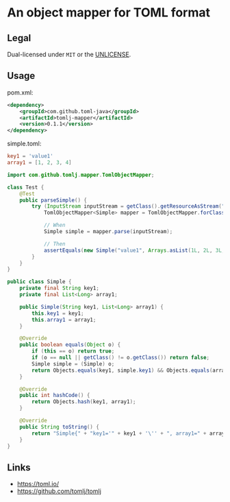 # An object mapper for TOML format

## Legal

Dual-licensed under `MIT` or the [UNLICENSE](http://unlicense.org/).

## Usage

pom.xml:

```xml
<dependency>
    <groupId>com.github.toml-java</groupId>
    <artifactId>tomlj-mapper</artifactId>
    <version>0.1.1</version>
</dependency>
```

simple.toml:

```toml
key1 = 'value1'
array1 = [1, 2, 3, 4]
```

```java
import com.github.tomlj.mapper.TomlObjectMapper;

class Test {
    @Test
    public parseSimple() {
        try (InputStream inputStream = getClass().getResourceAsStream("/simple.toml")) {
            TomlObjectMapper<Simple> mapper = TomlObjectMapper.forClass(Simple.class);

            // When
            Simple simple = mapper.parse(inputStream);

            // Then
            assertEquals(new Simple("value1", Arrays.asList(1L, 2L, 3L, 4L)), simple);
        }
    }
}

public class Simple {
    private final String key1;
    private final List<Long> array1;

    public Simple(String key1, List<Long> array1) {
        this.key1 = key1;
        this.array1 = array1;
    }

    @Override
    public boolean equals(Object o) {
        if (this == o) return true;
        if (o == null || getClass() != o.getClass()) return false;
        Simple simple = (Simple) o;
        return Objects.equals(key1, simple.key1) && Objects.equals(array1, simple.array1);
    }

    @Override
    public int hashCode() {
        return Objects.hash(key1, array1);
    }

    @Override
    public String toString() {
        return "Simple{" + "key1='" + key1 + '\'' + ", array1=" + array1 + '}';
    }
}
```

## Links

- <https://toml.io/>
- <https://github.com/tomlj/tomlj>
